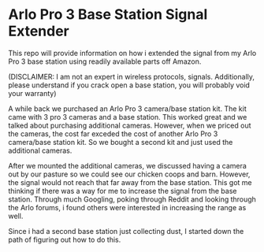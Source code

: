 # Arlo Pro 3 Base Station Signal Extender
This repo will provide information on how i extended the signal from my Arlo Pro 3 base station using readily available parts off Amazon.

(DISCLAIMER: I am not an expert in wireless protocols, signals. Additionally, please understand if you crack open a base station, you will probably void your warranty)

A while back we purchased an Arlo Pro 3 camera/base station kit. The kit came with 3 pro 3 cameras and a base station. This worked great and we talked about purchasing additional cameras. However, when we priced out the cameras, the cost far exceded the cost of another Arlo Pro 3 camera/base station kit. So we bought a second kit and just used the additional cameras. 

After we mounted the additional cameras, we discussed having a camera out by our pasture so we could see our chicken coops and barn. However, the signal would not reach that far away from the base station. This got me thinking if there was a way for me to increase the signal from the base station. Through much Googling, poking through Reddit and looking through the Arlo forums, i found others were interested in increasing the range as well. 

Since i had a second base station just collecting dust, I started down the path of figuring out how to do this. 

